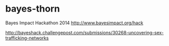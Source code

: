 bayes-thorn
===========
Bayes Impact Hackathon 2014
http://www.bayesimpact.org/hack


http://bayeshack.challengepost.com/submissions/30268-uncovering-sex-trafficking-networks
